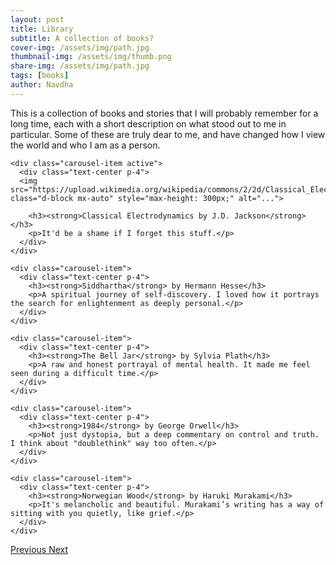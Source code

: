 ```yaml
---
layout: post
title: Library
subtitle: A collection of books?
cover-img: /assets/img/path.jpg
thumbnail-img: /assets/img/thumb.png
share-img: /assets/img/path.jpg
tags: [books]
author: Navdha
---
```

This is a collection of books and stories that I will probably remember for a long time, each with a short description on what stood out to me in particular. Some of these are truly dear to me, and have changed how I view the world and who I am as a person. 


<div id="bookCarousel" class="carousel slide" data-ride="carousel">
  <div class="carousel-inner">

    <div class="carousel-item active">
      <div class="text-center p-4">
      <img src="https://upload.wikimedia.org/wikipedia/commons/2/2d/Classical_Electrodynamics_%28book%29.png" class="d-block mx-auto" style="max-height: 300px;" alt="...">

        <h3><strong>Classical Electrodynamics by J.D. Jackson</strong></h3>
        <p>It'd be a shame if I forget this stuff.</p>
      </div>
    </div>

    <div class="carousel-item">
      <div class="text-center p-4">
        <h3><strong>Siddhartha</strong> by Hermann Hesse</h3>
        <p>A spiritual journey of self-discovery. I loved how it portrays the search for enlightenment as deeply personal.</p>
      </div>
    </div>

    <div class="carousel-item">
      <div class="text-center p-4">
        <h3><strong>The Bell Jar</strong> by Sylvia Plath</h3>
        <p>A raw and honest portrayal of mental health. It made me feel seen during a difficult time.</p>
      </div>
    </div>

    <div class="carousel-item">
      <div class="text-center p-4">
        <h3><strong>1984</strong> by George Orwell</h3>
        <p>Not just dystopia, but a deep commentary on control and truth. I think about "doublethink" way too often.</p>
      </div>
    </div>

    <div class="carousel-item">
      <div class="text-center p-4">
        <h3><strong>Norwegian Wood</strong> by Haruki Murakami</h3>
        <p>It's melancholic and beautiful. Murakami’s writing has a way of sitting with you quietly, like grief.</p>
      </div>
    </div>

  </div>

  <!-- Controls -->
  <a class="carousel-control-prev" href="#bookCarousel" role="button" data-slide="prev">
    <span class="carousel-control-prev-icon" aria-hidden="true"></span>
    <span class="sr-only">Previous</span>
  </a>
  <a class="carousel-control-next" href="#bookCarousel" role="button" data-slide="next">
    <span class="carousel-control-next-icon" aria-hidden="true"></span>
    <span class="sr-only">Next</span>
  </a>
</div>



